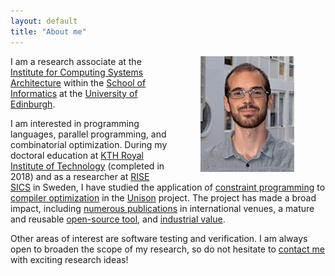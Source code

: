 ```yaml
---
layout: default
title: "About me"
---
```



<img align="right" width="150" hspace="50" src="/images/roberto.jpg">

I am a research associate at the [Institute for Computing Systems
Architecture](http://web.inf.ed.ac.uk/icsa) within the [School of
Informatics](https://www.ed.ac.uk/informatics) at the [University of
Edinburgh](https://www.ed.ac.uk/).

I am interested in programming languages, parallel programming, and
combinatorial optimization. During my doctoral education at [KTH Royal Institute
of Technology](http://www.kth.se/en) (completed in 2018) and as a researcher at
[RISE SICS](http://www.sics.se/) in Sweden, I have studied the application of
[constraint programming](http://en.wikipedia.org/wiki/Constraint_programming) to
[compiler optimization](http://en.wikipedia.org/wiki/Compiler_optimization) in
the [Unison](http://unison-code.github.io/) project. The project has made a
broad impact, including [numerous publications](/publications.html) in
international venues, a mature and reusable [open-source
tool](https://github.com/unison-code/unison), and [industrial
value](https://www.ericsson.com/research-blog/outperforming-state-art-compilers-unison/).

Other areas of interest are software testing and verification. I am always open
to broaden the scope of my research, so do not hesitate to [contact
me](/contact.html) with exciting research ideas!